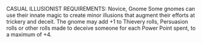 CASUAL ILLUSIONIST
REQUIREMENTS: Novice, Gnome
Some gnomes can use their innate magic to create minor illusions that augment their efforts at trickery and deceit.
The gnome may add +1 to Thievery rolls, Persuasion rolls or other rolls made to deceive someone for each Power Point spent, to a maximum of +4.